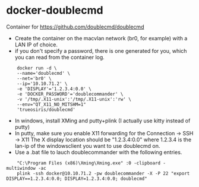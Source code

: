 # docker-doublecmd
Container for https://github.com/doublecmd/doublecmd

- Create the container on the macvlan network (br0, for example) with a LAN IP of choice.
- if you don't specify a password, there is one generated for you, which you can read from the container log.

```
    docker run -d \
    --name='doublecmd' \
    --net='br0' \
    --ip='10.10.71.2' \
    -e 'DISPLAY'='1.2.3.4:0.0' \
    -e 'DOCKER_PASSWORD'='doublecommander' \
    -v '/tmp/.X11-unix':'/tmp/.X11-unix':'rw' \
    --env="QT_X11_NO_MITSHM=1" 
    'trueosiris/doublecmd'
```

- In windows, install XMing and putty+plink (I actually use kitty instead of putty)
- In putty, make sure you enable X11 forwarding for the Connection -> SSH -> X11
  The X display location should be "1.2.3.4:0.0" where 1.2.3.4 is the lan-ip of the windowsclient you want to use doublecmd on.
- Use a .bat file to lauch doublecommander with the following entries.
```
    "C:\Program Files (x86)\Xming\Xming.exe" :0 -clipboard -multiwindow -ac
    plink -ssh docker@10.10.71.2 -pw doublecommander -X -P 22 "export DISPLAY==1.2.3.4:0.0; DISPLAY=1.2.3.4:0.0; doublecmd"
```
